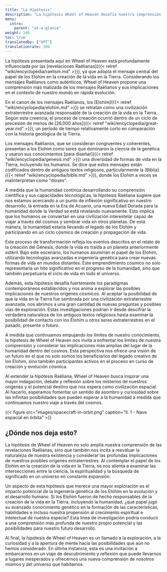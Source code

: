 ```yaml
---
title: "La Hipótesis"
description: "La hipótesis Wheel of Heaven desafía nuestra comprensión de los orígenes humanos e invita a considerar las profundas implicaciones de nuestras conexiones extraterrestres potenciales. Al explorar el papel de los Elohim en la creación de vida en la Tierra, nos adentramos en la intersección de la ciencia, la espiritualidad y nuestro lugar en el cosmos. Esta hipótesis también abre nuevas vías de exploración, como examinar textos religiosos antiguos y mitologías en el contexto de los contactos extraterrestres. Nos lleva a reflexionar sobre las consecuencias de nuestros orígenes cósmicos en el futuro de la exploración espacial, la ética y las interacciones con civilizaciones extraterrestres."
menu:
  intro:
    parent: "at-a-glance"
weight: 140
toc: true
translatedby: ["GPT"]
translationrate: 100
---
```


La hipótesis presentada aquí en Wheel of Heaven está profundamente influenciada por las [revelaciones Raëlianas]({{< relref "wiki/encyclopedia/raelism.md" >}}), ya que adopta el mensaje central del papel de los Elohim en la creación de la vida en la Tierra. Considerando los mensajes Raëlianos como auténticos, Wheel of Heaven propone una comprensión más matizada de los mensajes Raëlianos y sus implicaciones en el contexto de nuestro mundo en rápida evolución.

En el canon de los mensajes Raëlianos, los [Elohim]({{< relref "wiki/encyclopedia/elohim.md" >}}) se retratan como una civilización extraterrestre avanzada responsable de la creación de la vida en la Tierra. Según esta creencia, el proceso de creación ocurrió dentro de un ciclo de precesión de menos de [26,000 años]({{< relref "wiki/encyclopedia/great-year.md" >}}), un período de tiempo relativamente corto en comparación con la historia geológica de la Tierra.

Los mensajes Raëlianos, que se consideran congruentes y coherentes, presentan a los Elohim como seres que dominaron la ciencia de la genética y usaron sus conocimientos [para diseñar]({{< relref "wiki/encyclopedia/genesis.md" >}}) una diversidad de formas de vida en la Tierra, incluyendo los humanos. Se dice que estos mensajes están codificados dentro de antiguos textos religiosos, particularmente la [Biblia]({{< relref "wiki/encyclopedia/bible.md" >}}), donde los Elohim a veces se malinterpretan como "dioses".

A medida que la humanidad continúa desarrollando su comprensión científica y sus capacidades tecnológicas, la hipótesis Raëliana sugiere que nos estamos acercando a un punto de inflexión significativo en nuestro desarrollo, la entrada en la Era de Acuario, una nueva Edad Dorada para la humanidad donde la Verdad se está revelando nuevamente. Esto implica que los humanos se conviertan en una civilización interestelar capaz de viajar a través del cosmos y sembrar vida en otros planetas. De esta manera, la humanidad estaría llevando el legado de los Elohim y participando en un ciclo cósmico de creación y propagación de vida.

Este proceso de transformación refleja los eventos descritos en el relato de la creación del Génesis, donde la vida es traída a un planeta anteriormente estéril. Bajo este escenario, los humanos asumirían el papel de los Elohim, utilizando tecnologías avanzadas e ingeniería genética para crear nuevas formas de vida en mundos distantes. Este emprendimiento cósmico no solo representaría un hito significativo en el progreso de la humanidad, sino que también perpetuaría el ciclo de vida en todo el universo.

Además, esta hipótesis desafía fuertemente los paradigmas contemporáneos establecidos y nos anima a explorar las posibles implicaciones de nuestros orígenes cósmicos. Al aceptar la posibilidad de que la vida en la Tierra fue sembrada por una civilización extraterrestre avanzada, nos abrimos a una gran cantidad de nuevas preguntas y posibles vías de exploración. Estas investigaciones podrían ir desde descifrar la verdadera naturaleza de los antiguos textos religiosos hasta examinar la posibilidad de contacto con los Elohim u otros seres extraterrestres en el pasado, presente o futuro.

A medida que continuamos empujando los límites de nuestro conocimiento, la hipótesis de Wheel of Heaven nos invita a enfrentar los límites de nuestra comprensión y considerar las implicaciones más amplias del lugar de la humanidad dentro del cosmos. Esta perspectiva nos ofrece una visión de un futuro en el que no solo somos los beneficiarios del legado creativo de los Elohim, sino también participantes activos en el proceso en curso de creación y evolución cósmica.

Al extender la hipótesis Raëliana, Wheel of Heaven busca inspirar una mayor indagación, debate y reflexión sobre los misterios de nuestros orígenes y el potencial destino que nos espera como civilización espacial. Al hacerlo, esperamos fomentar un sentido de asombro y curiosidad sobre las infinitas posibilidades que pueden esperar a la humanidad a medida que continuamos nuestro viaje a través del cosmos.

{{< figure src="images/spacecraft-in-orbit.png" caption="Il. 1 - Nave espacial en órbita" >}}

## ¿Dónde nos deja esto?

La hipótesis de Wheel of Heaven no solo amplía nuestra comprensión de las revelaciones Raëlianas, sino que también nos incita a reevaluar la naturaleza de nuestra existencia y considerar las profundas implicaciones de nuestros posibles orígenes extraterrestres. Al contemplar el papel de los Elohim en la creación de la vida en la Tierra, se nos alienta a examinar las intersecciones entre la ciencia, la espiritualidad y la búsqueda de significado en un universo en constante expansión.

Un aspecto de esta hipótesis que merece una mayor exploración es el impacto potencial de la ingeniería genética de los Elohim en la evolución y el desarrollo humano. Si los Elohim fueron de hecho responsables de la creación de la vida en la Tierra, incluyendo la humanidad, ¿qué papel jugó su avanzado conocimiento genético en la formación de las características, habilidades e incluso nuestra propensión al crecimiento espiritual e intelectual de nuestra especie? Esta línea de investigación podría conducir a una comprensión más profunda de nuestro propio potencial y las posibilidades para nuestro futuro desarrollo.

Al final, la hipótesis de Wheel of Heaven es un llamado a la exploración, a la curiosidad y a la apertura de mente hacia las posibilidades que aún no hemos considerado. En última instancia, esta es una invitación a embarcarnos en un viaje de descubrimiento y reflexión que puede llevarnos a lugares inesperados y ofrecernos una nueva comprensión de nosotros mismos y del universo que habitamos.
